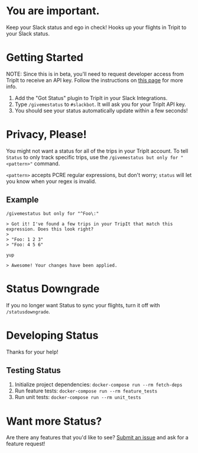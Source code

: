 # You are important.

Keep your Slack status and ego in check! Hooks up your flights in Tripit to your Slack status.

# Getting Started

NOTE: Since this is in beta, you'll need to request developer access from TripIt to receive an API
key. Follow the instructions on [this page](https://www.tripit.com/developer) for more info.

1. Add the "Got Status" plugin to TripIt in your Slack Integrations.
2. Type `/givemestatus` to `#slackbot`. It will ask you for your TripIt API key.
3. You should see your status automatically update within a few seconds!

# Privacy, Please!

You might not want a status for all of the trips in your TripIt account. To tell `Status` to
only track specific trips, use the `/givemestatus but only for "<pattern>"` command.

`<pattern>` accepts PCRE regular expressions, but don't worry; `status` will let you know when your
regex is invalid.

## Example

```
/givemestatus but only for "^Foo\:"

> Got it! I've found a few trips in your TripIt that match this expression. Does this look right?
>
> "Foo: 1 2 3"
> "Foo: 4 5 6"

yup

> Awesome! Your changes have been applied.
```

# Status Downgrade

If you no longer want Status to sync your flights, turn it off with `/statusdowngrade`.

# Developing Status

Thanks for your help!

## Testing Status

1. Initialize project dependencies: `docker-compose run --rm fetch-deps`
2. Run feature tests: `docker-compose run --rm feature_tests`
3. Run unit tests: `docker-compose run --rm unit_tests`

# Want more Status?

Are there any features that you'd like to see? [Submit an
issue](https://github.com/carlosonunez/status/issues/new) and ask for a feature request!
